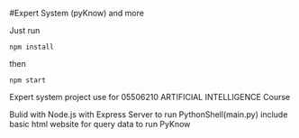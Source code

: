 #Expert System (pyKnow) and more

Just run

```
npm install
```

then

```
npm start
```

Expert system project use for 05506210 ARTIFICIAL INTELLIGENCE Course

Bulid with Node.js with Express Server to run PythonShell(main.py)
include basic html website for query data to run PyKnow
